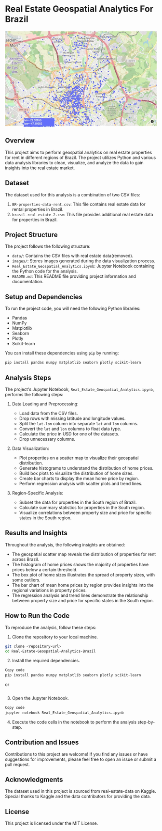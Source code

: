 # Real Estate Geospatial Analytics For Brazil

![Brazil Real Estate](images/geospatial.png)


## Overview

This project aims to perform geospatial analytics on real estate properties for rent in different regions of Brazil. The project utilizes Python and various data analysis libraries to clean, visualize, and analyze the data to gain insights into the real estate market.

## Dataset

The dataset used for this analysis is a combination of two CSV files:

1. `BR-properties-data-rent.csv`: This file contains real estate data for rental properties in Brazil.
2. `brasil-real-estate-2.csv`: This file provides additional real estate data for properties in Brazil.

## Project Structure

The project follows the following structure:

- `data/`: Contains the CSV files with real estate data(removed).
- `images/`: Stores images generated during the data visualization process.
- `Real_Estate_Geospatial_Analytics.ipynb`: Jupyter Notebook containing the Python code for the analysis.
- `README.md`: This README file providing project information and documentation.

## Setup and Dependencies

To run the project code, you will need the following Python libraries:

- Pandas
- NumPy
- Matplotlib
- Seaborn
- Plotly
- Scikit-learn

You can install these dependencies using `pip` by running:

```bash
pip install pandas numpy matplotlib seaborn plotly scikit-learn
```

## Analysis Steps

The project's Jupyter Notebook, `Real_Estate_Geospatial_Analytics.ipynb`, performs the following steps:

1. Data Loading and Preprocessing:
   - Load data from the CSV files.
   - Drop rows with missing latitude and longitude values.
   - Split the `lat-lon` column into separate `lat` and `lon` columns.
   - Convert the `lat` and `lon` columns to float data type.
   - Calculate the price in USD for one of the datasets.
   - Drop unnecessary columns.

2. Data Visualization:
   - Plot properties on a scatter map to visualize their geospatial distribution.
   - Generate histograms to understand the distribution of home prices.
   - Build box plots to visualize the distribution of home sizes.
   - Create bar charts to display the mean home price by region.
   - Perform regression analysis with scatter plots and trend lines.

3. Region-Specific Analysis:
   - Subset the data for properties in the South region of Brazil.
   - Calculate summary statistics for properties in the South region.
   - Visualize correlations between property size and price for specific states in the South region.

## Results and Insights

Throughout the analysis, the following insights are obtained:

- The geospatial scatter map reveals the distribution of properties for rent across Brazil.
- The histogram of home prices shows the majority of properties have prices below a certain threshold.
- The box plot of home sizes illustrates the spread of property sizes, with some outliers.
- The bar chart of mean home prices by region provides insights into the regional variations in property prices.
- The regression analysis and trend lines demonstrate the relationship between property size and price for specific states in the South region.

## How to Run the Code

To reproduce the analysis, follow these steps:

1. Clone the repository to your local machine.

```bash
git clone <repository-url>
cd Real-Estate-Geospatial-Analytics-Brazil
```
2. Install the required dependencies.
```bash
Copy code
pip install pandas numpy matplotlib seaborn plotly scikit-learn
```
or
```pip install -r requirements.txt
```

3. Open the Jupyter Notebook.
```bash
Copy code
jupyter notebook Real_Estate_Geospatial_Analytics.ipynb
```
4. Execute the code cells in the notebook to perform the analysis step-by-step.

## Contribution and Issues
Contributions to this project are welcome! If you find any issues or have suggestions for improvements, please feel free to open an issue or submit a pull request.

## Acknowledgments
The dataset used in this project is sourced from real-estate-data on Kaggle. Special thanks to Kaggle and the data contributors for providing the data.

## License
This project is licensed under the MIT License.